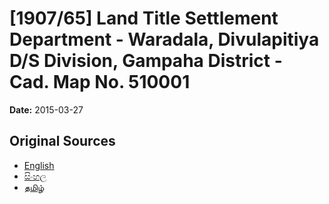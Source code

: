 # [1907/65] Land Title Settlement Department - Waradala, Divulapitiya D/S Division, Gampaha District - Cad. Map No. 510001

**Date:** 2015-03-27

## Original Sources

- [English](https://documents.gov.lk/view/extra-gazettes/2015/3/1907-65_E.pdf)
- [සිංහල](https://documents.gov.lk/view/extra-gazettes/2015/3/1907-65_S.pdf)
- [தமிழ்](https://documents.gov.lk/view/extra-gazettes/2015/3/1907-65_T.pdf)
